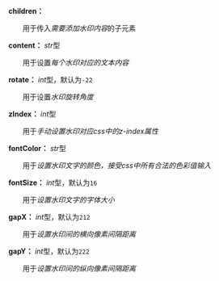 **children：** 

　　用于传入*需要添加水印内容*的子元素

**content：** *str*型

　　用于设置*每个水印对应的文本内容*

**rotate：** *int*型，默认为`-22`

　　用于设置*水印旋转角度*

**zIndex：** *int*型

　　用于*手动设置水印对应css中的z-index属性*

**fontColor：** *str*型

　　用于*设置水印文字的颜色，接受css中所有合法的色彩值输入*

**fontSize：** *int*型，默认为`16`

　　用于*设置水印文字的字体大小*

**gapX：**  *int*型，默认为`212`

　　用于*设置水印间的横向像素间隔距离*

**gapY：** *int*型，默认为`222`

　　用于*设置水印间的纵向像素间隔距离*